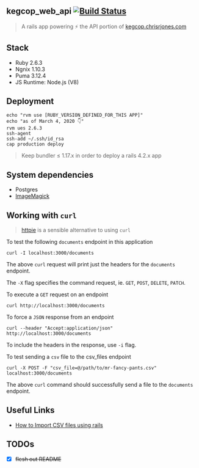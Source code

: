 ## kegcop_web_api [![Build Status](https://travis-ci.org/ipatch/kegcop-web.svg?branch=master)](https://travis-ci.org/ipatch/kegcop-web)

> A rails app powering ⚡️ the API portion of [kegcop.chrisrjones.com](http://kegcop.chrisrjones.com)

<a id="stack"></a>

## Stack

- Ruby 2.6.3
- Ngnix 1.10.3
- Puma 3.12.4
- JS Runtime: Node.js (V8)

<a id="deployment"></a>

## Deployment

```shell
echo "rvm use [RUBY_VERSION_DEFINED_FOR_THIS APP]"
echo "as of March 4, 2020 👇"
rvm ues 2.6.3
ssh-agent
ssh-add ~/.ssh/id_rsa
cap production deploy
```

> Keep bundler ≤ 1.17.x in order to deploy a rails 4.2.x app

<a id="system-deps"></a>

## System dependencies

- Postgres
- [ImageMagick](https://github.com/ImageMagick/ImageMagick)

<a id="working-with-curl"></a>

## Working with `curl`

> [httpie](https://github.com/jakubroztocil/httpie) is a sensible alternative to using `curl`

To test the following `documents` endpoint in this application

```shell
curl -I localhost:3000/documents
```

The above `curl` request will print just the headers for the `documents` endpoint.

The `-X` flag specifies the command request, ie. `GET`, `POST`, `DELETE`, `PATCH`.

To execute a `GET` request on an endpoint

```shell
curl http://localhost:3000/documents
```

To force a `JSON` response from an endpoint

```shell
curl --header "Accept:application/json" http://localhost:3000/documents
```

To include the headers in the response, use `-i` flag.

To test sending a `csv` file to the csv_files endpoint

```shell
curl -X POST -F "csv_file=@/path/to/mr-fancy-pants.csv" localhost:3000/documents
```

The above `curl` command should successfully send a file to the `documents` endpoint.

<a id="useful-links"></a>

## Useful Links

- [How to Import CSV files using rails](http://www.mattmorgante.com/technology/csv)

## TODOs

- [x] ~~flesh out README~~
